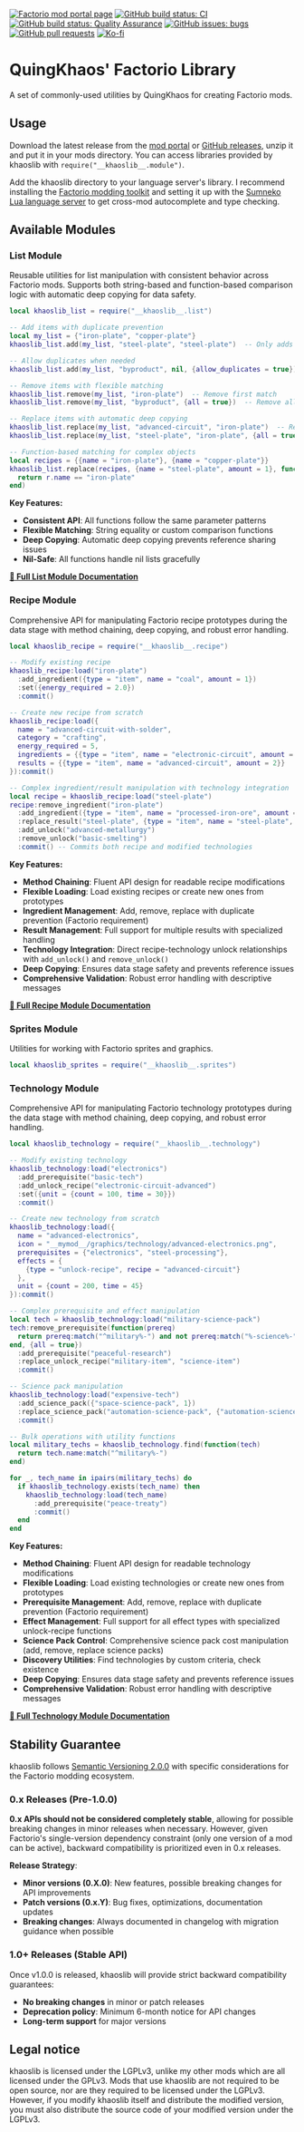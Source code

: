 [![Factorio mod portal page](https://img.shields.io/badge/dynamic/json?color=orange&label=Factorio&query=downloads_count&suffix=%20downloads&url=https%3A%2F%2Fmods.factorio.com%2Fapi%2Fmods%2Fkhaoslib&style=for-the-badge)](https://mods.factorio.com/mod/khaoslib)
[![GitHub build status: CI](https://img.shields.io/github/actions/workflow/status/QuingKhaos/khaoslib/ci.yml?branch=main&label=CI&style=for-the-badge)](https://github.com/QuingKhaos/khaoslib/actions?query=workflow%3ACI)
[![GitHub build status: Quality Assurance](https://img.shields.io/github/actions/workflow/status/QuingKhaos/khaoslib/qa.yml?branch=main&label=QA&style=for-the-badge)](https://github.com/QuingKhaos/khaoslib/actions?query=workflow%3A%22Quality+Assurance%22)
[![GitHub issues: bugs](https://img.shields.io/github/issues/QuingKhaos/khaoslib/bug?label=Bug%20Reports&style=for-the-badge)](https://github.com/QuingKhaos/khaoslib/issues?q=is%3Aissue%20state%3Aopen%20label%3Abug)
[![GitHub pull requests](https://img.shields.io/github/issues-pr/QuingKhaos/khaoslib?label=Pull%20Requests&style=for-the-badge)](https://github.com/QuingKhaos/khaoslib/pulls)
[![Ko-fi](https://img.shields.io/badge/Ko--fi-support%20me-hotpink?logo=kofi&logoColor=white&style=for-the-badge)](https://ko-fi.com/quingkhaos)

# QuingKhaos' Factorio Library

A set of commonly-used utilities by QuingKhaos for creating Factorio mods.

## Usage

Download the latest release from the [mod portal](https://mods.factorio.com/mod/khaoslib/downloads)
or [GitHub releases](https://github.com/QuingKhaos/khaoslib/releases), unzip it
and put it in your mods directory. You can access libraries provided by khaoslib
with `require("__khaoslib__.module")`.

Add the khaoslib directory to your language server's library. I recommend installing
the [Factorio modding toolkit](https://github.com/justarandomgeek/vscode-factoriomod-debug)
and setting it up with the [Sumneko Lua language server](https://github.com/sumneko/lua-language-server)
to get cross-mod autocomplete and type checking.

## Available Modules

### List Module

Reusable utilities for list manipulation with consistent behavior across Factorio
mods. Supports both string-based and function-based comparison logic with automatic
deep copying for data safety.

```lua
local khaoslib_list = require("__khaoslib__.list")

-- Add items with duplicate prevention
local my_list = {"iron-plate", "copper-plate"}
khaoslib_list.add(my_list, "steel-plate", "steel-plate")  -- Only adds if not present

-- Allow duplicates when needed
khaoslib_list.add(my_list, "byproduct", nil, {allow_duplicates = true})

-- Remove items with flexible matching
khaoslib_list.remove(my_list, "iron-plate")  -- Remove first match
khaoslib_list.remove(my_list, "byproduct", {all = true})  -- Remove all matches

-- Replace items with automatic deep copying
khaoslib_list.replace(my_list, "advanced-circuit", "iron-plate")  -- Replace first match
khaoslib_list.replace(my_list, "steel-plate", "iron-plate", {all = true})  -- Replace all matches

-- Function-based matching for complex objects
local recipes = {{name = "iron-plate"}, {name = "copper-plate"}}
khaoslib_list.replace(recipes, {name = "steel-plate", amount = 1}, function(r)
  return r.name == "iron-plate"
end)
```

**Key Features:**

- **Consistent API**: All functions follow the same parameter patterns
- **Flexible Matching**: String equality or custom comparison functions
- **Deep Copying**: Automatic deep copying prevents reference sharing issues
- **Nil-Safe**: All functions handle nil lists gracefully

**[📖 Full List Module Documentation](docs/list-module.md)**

### Recipe Module

Comprehensive API for manipulating Factorio recipe prototypes during the data stage
with method chaining, deep copying, and robust error handling.

```lua
local khaoslib_recipe = require("__khaoslib__.recipe")

-- Modify existing recipe
khaoslib_recipe:load("iron-plate")
  :add_ingredient({type = "item", name = "coal", amount = 1})
  :set({energy_required = 2.0})
  :commit()

-- Create new recipe from scratch
khaoslib_recipe:load({
  name = "advanced-circuit-with-solder",
  category = "crafting",
  energy_required = 5,
  ingredients = {{type = "item", name = "electronic-circuit", amount = 5}},
  results = {{type = "item", name = "advanced-circuit", amount = 2}}
}):commit()

-- Complex ingredient/result manipulation with technology integration
local recipe = khaoslib_recipe:load("steel-plate")
recipe:remove_ingredient("iron-plate")
  :add_ingredient({type = "item", name = "processed-iron-ore", amount = 1})
  :replace_result("steel-plate", {type = "item", name = "steel-plate", amount = 2})
  :add_unlock("advanced-metallurgy")
  :remove_unlock("basic-smelting")
  :commit() -- Commits both recipe and modified technologies
```

**Key Features:**

- **Method Chaining**: Fluent API design for readable recipe modifications
- **Flexible Loading**: Load existing recipes or create new ones from prototypes
- **Ingredient Management**: Add, remove, replace with duplicate prevention
  (Factorio requirement)
- **Result Management**: Full support for multiple results with specialized handling
- **Technology Integration**: Direct recipe-technology unlock relationships with
  `add_unlock()` and `remove_unlock()`
- **Deep Copying**: Ensures data stage safety and prevents reference issues
- **Comprehensive Validation**: Robust error handling with descriptive messages

**[📖 Full Recipe Module Documentation](docs/recipe-module.md)**

### Sprites Module

Utilities for working with Factorio sprites and graphics.

```lua
local khaoslib_sprites = require("__khaoslib__.sprites")
```

### Technology Module

Comprehensive API for manipulating Factorio technology prototypes during the data
stage with method chaining, deep copying, and robust error handling.

```lua
local khaoslib_technology = require("__khaoslib__.technology")

-- Modify existing technology
khaoslib_technology:load("electronics")
  :add_prerequisite("basic-tech")
  :add_unlock_recipe("electronic-circuit-advanced")
  :set({unit = {count = 100, time = 30}})
  :commit()

-- Create new technology from scratch
khaoslib_technology:load({
  name = "advanced-electronics",
  icon = "__mymod__/graphics/technology/advanced-electronics.png",
  prerequisites = {"electronics", "steel-processing"},
  effects = {
    {type = "unlock-recipe", recipe = "advanced-circuit"}
  },
  unit = {count = 200, time = 45}
}):commit()

-- Complex prerequisite and effect manipulation
local tech = khaoslib_technology:load("military-science-pack")
tech:remove_prerequisite(function(prereq)
  return prereq:match("^military%-") and not prereq:match("%-science%-")
end, {all = true})
  :add_prerequisite("peaceful-research")
  :replace_unlock_recipe("military-item", "science-item")
  :commit()

-- Science pack manipulation
khaoslib_technology:load("expensive-tech")
  :add_science_pack({"space-science-pack", 1})
  :replace_science_pack("automation-science-pack", {"automation-science-pack", 2})
  :commit()

-- Bulk operations with utility functions
local military_techs = khaoslib_technology.find(function(tech)
  return tech.name:match("^military%-")
end)

for _, tech_name in ipairs(military_techs) do
  if khaoslib_technology.exists(tech_name) then
    khaoslib_technology:load(tech_name)
      :add_prerequisite("peace-treaty")
      :commit()
  end
end
```

**Key Features:**

- **Method Chaining**: Fluent API design for readable technology modifications
- **Flexible Loading**: Load existing technologies or create new ones from prototypes
- **Prerequisite Management**: Add, remove, replace with duplicate prevention
  (Factorio requirement)
- **Effect Management**: Full support for all effect types with specialized
  unlock-recipe functions
- **Science Pack Control**: Comprehensive science pack cost manipulation (add,
  remove, replace science packs)
- **Discovery Utilities**: Find technologies by custom criteria, check existence
- **Deep Copying**: Ensures data stage safety and prevents reference issues
- **Comprehensive Validation**: Robust error handling with descriptive messages

**[📖 Full Technology Module Documentation](docs/technology-module.md)**

## Stability Guarantee

khaoslib follows [Semantic Versioning 2.0.0](https://semver.org/) with specific considerations
for the Factorio modding ecosystem.

### 0.x Releases (Pre-1.0.0)

**0.x APIs should not be considered completely stable**, allowing for possible breaking
changes in minor releases when necessary. However, given Factorio's single-version
dependency constraint (only one version of a mod can be active), backward compatibility
is prioritized even in 0.x releases.

**Release Strategy**:

- **Minor versions (0.X.0)**: New features, possible breaking changes for API improvements
- **Patch versions (0.x.Y)**: Bug fixes, optimizations, documentation updates
- **Breaking changes**: Always documented in changelog with migration guidance when possible

### 1.0+ Releases (Stable API)

Once v1.0.0 is released, khaoslib will provide strict backward compatibility guarantees:

- **No breaking changes** in minor or patch releases
- **Deprecation policy**: Minimum 6-month notice for API changes
- **Long-term support** for major versions

## Legal notice

khaoslib is licensed under the LGPLv3, unlike my other mods which are all licensed
under the GPLv3. Mods that use khaoslib are not required to be open source, nor
are they required to be licensed under the LGPLv3. However, if you modify khaoslib
itself and distribute the modified version, you must also distribute the source
code of your modified version under the LGPLv3.
